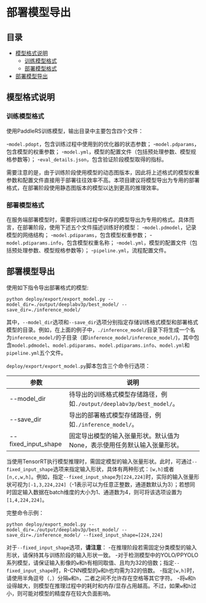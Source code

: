 # 部署模型导出

## 目录

* [模型格式说明](#1)
  * [训练模型格式](#11)
  * [部署模型格式](#12)
* [部署模型导出](#2)

## <h2 id="1">模型格式说明</h2>

### <h3 id="11">训练模型格式</h3>

使用PaddleRS训练模型，输出目录中主要包含四个文件：

-`model.pdopt`，包含训练过程中使用到的优化器的状态参数；
-`model.pdparams`，包含模型的权重参数；
-`model.yml`，模型的配置文件（包括预处理参数、模型规格参数等）；
-`eval_details.json`，包含验证阶段模型取得的指标。

需要注意的是，由于训练阶段使用模型的动态图版本，因此将上述格式的模型权重参数和配置文件直接用于部署往往效率不高。本项目建议将模型导出为专用的部署格式，在部署阶段使用静态图版本的模型以达到更高的推理效率。

### <h3 id="12">部署模型格式</h3>

在服务端部署模型时，需要将训练过程中保存的模型导出为专用的格式。具体而言，在部署阶段，使用下述五个文件描述训练好的模型：
-`model.pdmodel`，记录模型的网络结构；
-`model.pdiparams`，包含模型权重参数；
-`model.pdiparams.info`，包含模型权重名称；
-`model.yml`，模型的配置文件（包括预处理参数、模型规格参数等）；
-`pipeline.yml`，流程配置文件。

## <h2 id="2">部署模型导出</h2>

使用如下指令导出部署格式的模型:

```commandline
python deploy/export/export_model.py --model_dir=./output/deeplabv3p/best_model/ --save_dir=./inference_model/
```

其中，`--model_dir`选项和`--save_dir`选项分别指定存储训练格式模型和部署格式模型的目录。例如，在上面的例子中，`./inference_model/`目录下将生成一个名为`inference_model/`的子目录（即`inference_model/inference_model/`)，其中包含`model.pdmodel`、`model.pdiparams`、`model.pdiparams.info`、`model.yml`和`pipeline.yml`五个文件。

`deploy/export/export_model.py`脚本包含三个命令行选项：

| 参数 | 说明 |
| ---- | ---- |
| --model_dir | 待导出的训练格式模型存储路径，例如`./output/deeplabv3p/best_model/`。 |
| --save_dir | 导出的部署格式模型存储路径，例如`./inference_model/`。 |
| --fixed_input_shape | 固定导出模型的输入张量形状。默认值为None，表示使用任务默认输入张量形状。 |

当使用TensorRT执行模型推理时，需固定模型的输入张量形状。此时，可通过`--fixed_input_shape`选项来指定输入形状，具体有两种形式：`[w,h]`或者`[n,c,w,h]`。例如，指定`--fixed_input_shape`为`[224,224]`时，实际的输入张量形状可视为`[-1,3,224,224]`（-1表示可以为任意正整数，通道数默认为3）；若想同时固定输入数据在batch维度的大小为1、通道数为4，则可将该选项设置为`[1,4,224,224]`。

完整命令示例：

```commandline
python deploy/export_model.py --model_dir=./output/deeplabv3p/best_model/ --save_dir=./inference_model/ --fixed_input_shape=[224,224]
```

对于`--fixed_input_shape`选项，**请注意**：
-在推理阶段若需固定分类模型的输入形状，请保持其与训练阶段的输入形状一致。
-对于检测模型中的YOLO/PPYOLO系列模型，请保证输入影像的`w`和`h`有相同取值、且均为32的倍数；指定`--fixed_input_shape`时，R-CNN模型的`w`和`h`也均需为32的倍数。
-指定`[w,h]`时，请使用半角逗号（`,`）分隔`w`和`h`，二者之间不允许存在空格等其它字符。
-将`w`和`h`设得越大，则模型在推理过程中的耗时和内存/显存占用越高。不过，如果`w`和`h`过小，则可能对模型的精度存在较大负面影响。
